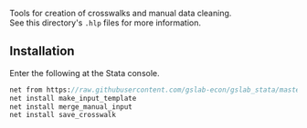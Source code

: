 Tools for creation of crosswalks and manual data cleaning.  
See this directory's `.hlp` files for more information.

## Installation

Enter the following at the Stata console.

```stata
net from https://raw.githubusercontent.com/gslab-econ/gslab_stata/master/crosswalk/ado
net install make_input_template
net install merge_manual_input 
net install save_crosswalk     
```
